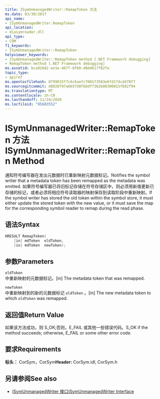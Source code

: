 ```yaml
---
title: ISymUnmanagedWriter::RemapToken 方法
ms.date: 03/30/2017
api_name:
- ISymUnmanagedWriter.RemapToken
api_location:
- diasymreader.dll
api_type:
- COM
f1_keywords:
- ISymUnmanagedWriter::RemapToken
helpviewer_keywords:
- ISymUnmanagedWriter::RemapToken method [.NET Framework debugging]
- RemapToken method [.NET Framework debugging]
ms.assetid: bca92682-ee1e-467f-8fb0-d8d4617f82fe
topic_type:
- apiref
ms.openlocfilehash: 8799815f7c6c6aefc7081f3583e6fd174cd478f7
ms.sourcegitcommit: d8020797a6657d0fbbdff362b80300815f682f94
ms.translationtype: MT
ms.contentlocale: zh-CN
ms.lasthandoff: 11/24/2020
ms.locfileid: "95683552"
---
```

# <a name="isymunmanagedwriterremaptoken-method"></a><span data-ttu-id="87bb4-102">ISymUnmanagedWriter::RemapToken 方法</span><span class="sxs-lookup"><span data-stu-id="87bb4-102">ISymUnmanagedWriter::RemapToken Method</span></span>

<span data-ttu-id="87bb4-103">通知符号编写器在发出元数据时已重新映射元数据标记。</span><span class="sxs-lookup"><span data-stu-id="87bb4-103">Notifies the symbol writer that a metadata token has been remapped as the metadata was emitted.</span></span> <span data-ttu-id="87bb4-104">如果符号编写器已将旧标记存储在符号存储区中，则必须用新值更新已存储的标记，或者必须将相应符号读取器的映射保存到读取阶段中重新映射。</span><span class="sxs-lookup"><span data-stu-id="87bb4-104">If the symbol writer has stored the old token within the symbol store, it must either update the stored token with the new value, or it must save the map for the corresponding symbol reader to remap during the read phase.</span></span>  
  
## <a name="syntax"></a><span data-ttu-id="87bb4-105">语法</span><span class="sxs-lookup"><span data-stu-id="87bb4-105">Syntax</span></span>  
  
```cpp  
HRESULT RemapToken(  
    [in] mdToken  oldToken,  
    [in] mdToken  newToken);  
```  
  
## <a name="parameters"></a><span data-ttu-id="87bb4-106">参数</span><span class="sxs-lookup"><span data-stu-id="87bb4-106">Parameters</span></span>  

 `oldToken`  
 <span data-ttu-id="87bb4-107">中重新映射的元数据标记。</span><span class="sxs-lookup"><span data-stu-id="87bb4-107">[in] The metadata token that was remapped.</span></span>  
  
 `newToken`  
 <span data-ttu-id="87bb4-108">中重新映射到的新的元数据标记 `oldToken` 。</span><span class="sxs-lookup"><span data-stu-id="87bb4-108">[in] The new metadata token to which `oldToken` was remapped.</span></span>  
  
## <a name="return-value"></a><span data-ttu-id="87bb4-109">返回值</span><span class="sxs-lookup"><span data-stu-id="87bb4-109">Return Value</span></span>  

 <span data-ttu-id="87bb4-110">如果该方法成功，则 S_OK;否则，E_FAIL 或其他一些错误代码。</span><span class="sxs-lookup"><span data-stu-id="87bb4-110">S_OK if the method succeeds; otherwise, E_FAIL or some other error code.</span></span>  
  
## <a name="requirements"></a><span data-ttu-id="87bb4-111">要求</span><span class="sxs-lookup"><span data-stu-id="87bb4-111">Requirements</span></span>  

 <span data-ttu-id="87bb4-112">**标头：** CorSym，CorSym</span><span class="sxs-lookup"><span data-stu-id="87bb4-112">**Header:** CorSym.idl, CorSym.h</span></span>  
  
## <a name="see-also"></a><span data-ttu-id="87bb4-113">另请参阅</span><span class="sxs-lookup"><span data-stu-id="87bb4-113">See also</span></span>

- [<span data-ttu-id="87bb4-114">ISymUnmanagedWriter 接口</span><span class="sxs-lookup"><span data-stu-id="87bb4-114">ISymUnmanagedWriter Interface</span></span>](isymunmanagedwriter-interface.md)
